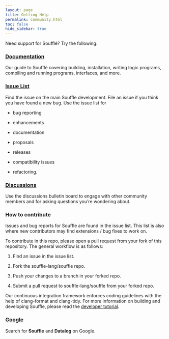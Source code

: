 ```yaml
---
layout: page
title: Getting Help
permalink: community.html
toc: false
hide_sidebar: true
---
```


Need support for Soufflé? Try the following:

### [Documentation](/docs.html)

Our guide to Soufflé covering building, installation, writing logic programs, compiling and running programs, interfaces, and more.

### [Issue List](https://github.com/souffle-lang/souffle/issues)

Find the issue on the main Souffle development. File an issue if you think you have found a new bug. Use the issue list for

 - bug reporting

 - enhancements

 - documentation

 - proposals

 - releases

 - compatibility issues

 - refactoring.


### [Discussions](https://github.com/souffle-lang/souffle/discussions)

Use the discussions bulletin board to engage with other community members and for asking questions you’re wondering about.

###  How to contribute

Issues and bug reports for Souffle are found in the issue list. This list is also where new contributors may find extensions / bug fixes to work on.

To contribute in this repo, please open a pull request from your fork of this repository. The general workflow is as follows:

 1. Find an issue in the issue list.

 2. Fork the souffle-lang/souffle repo.

 3. Push your changes to a branch in your forked repo.

 4. Submit a pull request to souffle-lang/souffle from your forked repo.

Our continuous integration framework enforces coding guidelines with the help of clang-format and clang-tidy. For more information on building and developing Souffle, please read the [developer tutorial](development).

### [Google](https://www.google.com/?q=souffle+datalog)

Search for **Souffle** and **Datalog** on Google.


